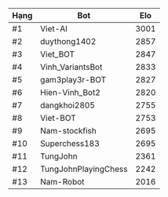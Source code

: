 Hạng|Bot|Elo
---|---|---
#1|Viet-AI|3001
#2|duythong1402|2857
#3|Viet_BOT|2847
#4|Vinh_VariantsBot|2833
#5|gam3play3r-BOT|2827
#6|Hien-Vinh_Bot2|2820
#7|dangkhoi2805|2755
#8|Viet-BOT|2753
#9|Nam-stockfish|2695
#10|Superchess183|2695
#11|TungJohn|2361
#12|TungJohnPlayingChess|2242
#13|Nam-Robot|2016
